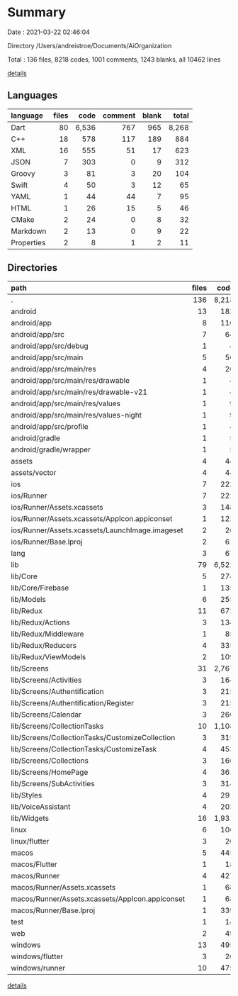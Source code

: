 # Summary

Date : 2021-03-22 02:46:04

Directory /Users/andreistroe/Documents/AiOrganization

Total : 136 files,  8218 codes, 1001 comments, 1243 blanks, all 10462 lines

[details](details.md)

## Languages
| language | files | code | comment | blank | total |
| :--- | ---: | ---: | ---: | ---: | ---: |
| Dart | 80 | 6,536 | 767 | 965 | 8,268 |
| C++ | 18 | 578 | 117 | 189 | 884 |
| XML | 16 | 555 | 51 | 17 | 623 |
| JSON | 7 | 303 | 0 | 9 | 312 |
| Groovy | 3 | 81 | 3 | 20 | 104 |
| Swift | 4 | 50 | 3 | 12 | 65 |
| YAML | 1 | 44 | 44 | 7 | 95 |
| HTML | 1 | 26 | 15 | 5 | 46 |
| CMake | 2 | 24 | 0 | 8 | 32 |
| Markdown | 2 | 13 | 0 | 9 | 22 |
| Properties | 2 | 8 | 1 | 2 | 11 |

## Directories
| path | files | code | comment | blank | total |
| :--- | ---: | ---: | ---: | ---: | ---: |
| . | 136 | 8,218 | 1,001 | 1,243 | 10,462 |
| android | 13 | 182 | 53 | 32 | 267 |
| android/app | 8 | 110 | 52 | 20 | 182 |
| android/app/src | 7 | 64 | 49 | 9 | 122 |
| android/app/src/debug | 1 | 4 | 3 | 1 | 8 |
| android/app/src/main | 5 | 56 | 43 | 7 | 106 |
| android/app/src/main/res | 4 | 26 | 32 | 6 | 64 |
| android/app/src/main/res/drawable | 1 | 4 | 7 | 2 | 13 |
| android/app/src/main/res/drawable-v21 | 1 | 4 | 7 | 2 | 13 |
| android/app/src/main/res/values | 1 | 9 | 9 | 1 | 19 |
| android/app/src/main/res/values-night | 1 | 9 | 9 | 1 | 19 |
| android/app/src/profile | 1 | 4 | 3 | 1 | 8 |
| android/gradle | 1 | 5 | 1 | 1 | 7 |
| android/gradle/wrapper | 1 | 5 | 1 | 1 | 7 |
| assets | 4 | 44 | 0 | 4 | 48 |
| assets/vector | 4 | 44 | 0 | 4 | 48 |
| ios | 7 | 222 | 2 | 9 | 233 |
| ios/Runner | 7 | 222 | 2 | 9 | 233 |
| ios/Runner/Assets.xcassets | 3 | 148 | 0 | 4 | 152 |
| ios/Runner/Assets.xcassets/AppIcon.appiconset | 1 | 122 | 0 | 1 | 123 |
| ios/Runner/Assets.xcassets/LaunchImage.imageset | 2 | 26 | 0 | 3 | 29 |
| ios/Runner/Base.lproj | 2 | 61 | 2 | 2 | 65 |
| lang | 3 | 67 | 0 | 5 | 72 |
| lib | 79 | 6,522 | 757 | 958 | 8,237 |
| lib/Core | 5 | 274 | 34 | 68 | 376 |
| lib/Core/Firebase | 1 | 135 | 30 | 33 | 198 |
| lib/Models | 6 | 255 | 7 | 47 | 309 |
| lib/Redux | 11 | 672 | 174 | 239 | 1,085 |
| lib/Redux/Actions | 3 | 134 | 1 | 59 | 194 |
| lib/Redux/Middleware | 1 | 85 | 4 | 21 | 110 |
| lib/Redux/Reducers | 4 | 335 | 168 | 135 | 638 |
| lib/Redux/ViewModels | 2 | 109 | 0 | 21 | 130 |
| lib/Screens | 31 | 2,767 | 129 | 328 | 3,224 |
| lib/Screens/Activities | 3 | 164 | 4 | 13 | 181 |
| lib/Screens/Authentification | 3 | 215 | 1 | 13 | 229 |
| lib/Screens/Authentification/Register | 3 | 215 | 1 | 13 | 229 |
| lib/Screens/Calendar | 3 | 260 | 21 | 40 | 321 |
| lib/Screens/CollectionTasks | 10 | 1,108 | 45 | 140 | 1,293 |
| lib/Screens/CollectionTasks/CustomizeCollection | 3 | 315 | 9 | 40 | 364 |
| lib/Screens/CollectionTasks/CustomizeTask | 4 | 453 | 28 | 61 | 542 |
| lib/Screens/Collections | 3 | 166 | 2 | 14 | 182 |
| lib/Screens/HomePage | 4 | 361 | 26 | 43 | 430 |
| lib/Screens/SubActivities | 3 | 314 | 26 | 45 | 385 |
| lib/Styles | 4 | 291 | 4 | 38 | 333 |
| lib/VoiceAssistant | 4 | 202 | 0 | 28 | 230 |
| lib/Widgets | 16 | 1,931 | 399 | 190 | 2,520 |
| linux | 6 | 106 | 25 | 40 | 171 |
| linux/flutter | 3 | 20 | 7 | 13 | 40 |
| macos | 5 | 445 | 3 | 12 | 460 |
| macos/Flutter | 1 | 18 | 3 | 4 | 25 |
| macos/Runner | 4 | 427 | 0 | 8 | 435 |
| macos/Runner/Assets.xcassets | 1 | 68 | 0 | 1 | 69 |
| macos/Runner/Assets.xcassets/AppIcon.appiconset | 1 | 68 | 0 | 1 | 69 |
| macos/Runner/Base.lproj | 1 | 339 | 0 | 1 | 340 |
| test | 1 | 14 | 10 | 7 | 31 |
| web | 2 | 49 | 15 | 6 | 70 |
| windows | 13 | 495 | 92 | 156 | 743 |
| windows/flutter | 3 | 20 | 7 | 13 | 40 |
| windows/runner | 10 | 475 | 85 | 143 | 703 |

[details](details.md)